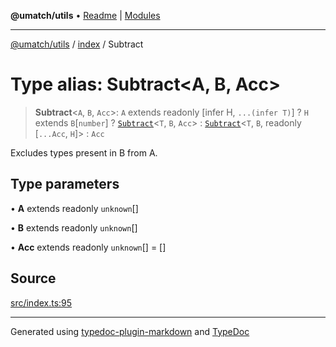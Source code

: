 **@umatch/utils** • [Readme](../../index.md) \| [Modules](../../modules.md)

***

[@umatch/utils](../../modules.md) / [index](../index.md) / Subtract

# Type alias: Subtract\<A, B, Acc\>

> **Subtract**\<`A`, `B`, `Acc`\>: `A` extends readonly [infer H, `...(infer T)`] ? `H` extends `B`\[`number`\] ? [`Subtract`](Subtract.md)\<`T`, `B`, `Acc`\> : [`Subtract`](Subtract.md)\<`T`, `B`, readonly [`...Acc`, `H`]\> : `Acc`

Excludes types present in B from A.

## Type parameters

• **A** extends readonly `unknown`[]

• **B** extends readonly `unknown`[]

• **Acc** extends readonly `unknown`[] = []

## Source

[src/index.ts:95](https://github.com/umatch-oficial/utils/blob/0b3210d/src/index.ts#L95)

***

Generated using [typedoc-plugin-markdown](https://www.npmjs.com/package/typedoc-plugin-markdown) and [TypeDoc](https://typedoc.org/)
